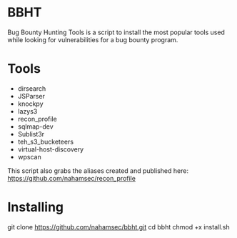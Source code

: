 # BBHT

Bug Bounty Hunting Tools is a script to install the most popular tools used while looking for vulnerabilities for a bug bounty program.
 
# Tools

- dirsearch
- JSParser
- knockpy
- lazys3
- recon_profile
- sqlmap-dev
- Sublist3r
- teh_s3_bucketeers
- virtual-host-discovery
- wpscan


This script also grabs the aliases created and published here:
https://github.com/nahamsec/recon_profile


# Installing
git clone https://github.com/nahamsec/bbht.git
cd bbht
chmod +x install.sh

